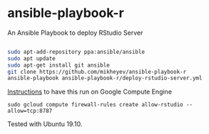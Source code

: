 # ansible-playbook-r
An Ansible Playbook to deploy RStudio Server

```sh

sudo apt-add-repository ppa:ansible/ansible
sudo apt update
sudo apt-get install git ansible
git clone https://github.com/mikheyev/ansible-playbook-r
ansible-playbook ansible-playbook-r/deploy-rstudio-server.yml
```

[Instructions](https://github.com/grantmcdermott/rstudio-compute-engine) to have this run on Google Compute Engine

```
sudo gcloud compute firewall-rules create allow-rstudio --allow=tcp:8787
```

Tested with Ubuntu 19.10.
